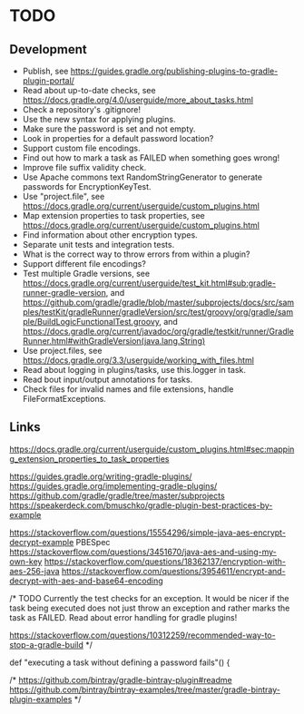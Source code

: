 # TODO

## Development
* Publish, see https://guides.gradle.org/publishing-plugins-to-gradle-plugin-portal/
* Read about up-to-date checks, see https://docs.gradle.org/4.0/userguide/more_about_tasks.html
* Check a repository's .gitignore!
* Use the new syntax for applying plugins.
* Make sure the password is set and not empty.
* Look in properties for a default password location?
* Support custom file encodings.
* Find out how to mark a task as FAILED when something goes wrong!
* Improve file suffix validity check.
* Use Apache commons text RandomStringGenerator to generate passwords for EncryptionKeyTest.
* Use "project.file", see https://docs.gradle.org/current/userguide/custom_plugins.html
* Map extension properties to task properties, see https://docs.gradle.org/current/userguide/custom_plugins.html
* Find information about other encryption types.
* Separate unit tests and integration tests.
* What is the correct way to throw errors from within a plugin?
* Support different file encodings?
* Test multiple Gradle versions, see https://docs.gradle.org/current/userguide/test_kit.html#sub:gradle-runner-gradle-version, and https://github.com/gradle/gradle/blob/master/subprojects/docs/src/samples/testKit/gradleRunner/gradleVersion/src/test/groovy/org/gradle/sample/BuildLogicFunctionalTest.groovy, and https://docs.gradle.org/current/javadoc/org/gradle/testkit/runner/GradleRunner.html#withGradleVersion(java.lang.String)
* Use project.files, see https://docs.gradle.org/3.3/userguide/working_with_files.html
* Read about logging in plugins/tasks, use this.logger in task.
* Read bout input/output annotations for tasks.
* Check files for invalid names and file extensions, handle FileFormatExceptions.

## Links
https://docs.gradle.org/current/userguide/custom_plugins.html#sec:mapping_extension_properties_to_task_properties

https://guides.gradle.org/writing-gradle-plugins/
https://guides.gradle.org/implementing-gradle-plugins/
https://github.com/gradle/gradle/tree/master/subprojects
https://speakerdeck.com/bmuschko/gradle-plugin-best-practices-by-example

https://stackoverflow.com/questions/15554296/simple-java-aes-encrypt-decrypt-example
PBESpec
https://stackoverflow.com/questions/3451670/java-aes-and-using-my-own-key
https://stackoverflow.com/questions/18362137/encryption-with-aes-256-java
https://stackoverflow.com/questions/3954611/encrypt-and-decrypt-with-aes-and-base64-encoding


/* TODO
Currently the test checks for an exception.
It would be nicer if the task being executed does not just throw an exception and
 rather marks the task as FAILED. Read about error handling for gradle plugins!

 https://stackoverflow.com/questions/10312259/recommended-way-to-stop-a-gradle-build
 */

def "executing a task without defining a password fails"() {


/*
https://github.com/bintray/gradle-bintray-plugin#readme
https://github.com/bintray/bintray-examples/tree/master/gradle-bintray-plugin-examples
*/
